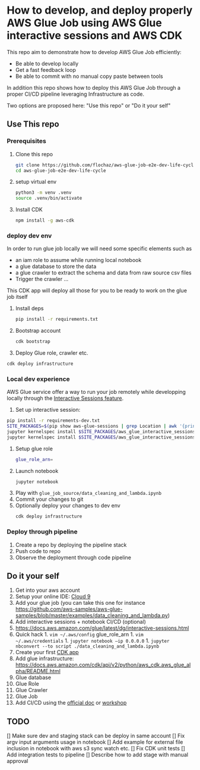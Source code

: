
# How to develop, and deploy properly AWS Glue Job using AWS Glue interactive sessions and AWS CDK

This repo aim to demonstrate how to develop AWS Glue Job efficiently:
* Be able to develop locally
* Get a fast feedback loop
* Be able to commit with no manual copy paste between tools

In addition this repo shows how to deploy this AWS Glue Job through a proper CI/CD pipeline leveraging Infrastructure as code.

Two options are proposed here: "Use this repo" or "Do it your self"

## Use This repo

### Prerequisites

1. Clone this repo
   ```bash
   git clone https://github.com/flochaz/aws-glue-job-e2e-dev-life-cycle.git
   cd aws-glue-job-e2e-dev-life-cycle
   ```
1. setup virtual env
   ```bash
   python3 -m venv .venv
   source .venv/bin/activate
   ```
1. Install CDK
   ```bash
   npm install -g aws-cdk
   ```

### deploy dev env

In order to run glue job locally we will need some specific elements such as
* an iam role to assume while running local notebook
* a glue database to store the data
* a glue crawler to extract the schema and data from raw source csv files
* Trigger the crawler ...

This CDK app will deploy all those for you to be ready to work on the glue job itself

1. Install deps
   ```bash
   pip install -r requirements.txt
   ```
1. Bootstrap account
   ```bash
   cdk bootstrap
   ```
1. Deploy Glue role, crawler etc.

```bash
cdk deploy infrastructure
```

### Local dev experience

AWS Glue service offer a way to run your job remotely while developping locally through the [Interactive Sessions feature](https://docs.aws.amazon.com/glue/latest/dg/interactive-sessions.html).

1. Set up interactive session:
  ```bash
  pip install -r requirements-dev.txt
  SITE_PACKAGES=$(pip show aws-glue-sessions | grep Location | awk '{print $2}')
  jupyter kernelspec install $SITE_PACKAGES/aws_glue_interactive_sessions_kernel/glue_pyspark
  jupyter kernelspec install $SITE_PACKAGES/aws_glue_interactive_sessions_kernel/glue_spark 
  ```
1. Setup glue role
   ```bash 
   glue_role_arn=
   ```
1. Launch notebook
   ```bash
   jupyter notebook
   ```
1. Play with `glue_job_source/data_cleaning_and_lambda.ipynb`
1. Commit your changes to git
1. Optionally deploy your changes to dev env
   ```bash
   cdk deploy infrastructure
   ```

### Deploy through pipeline

1. Create a repo by deploying the pipeline stack
2. Push code to repo
3. Observe the deployment through code pipeline


## Do it your self

1. Get into your aws account
1. Setup your online IDE: [Cloud 9](https://catalog.us-east-1.prod.workshops.aws/workshops/071bbc60-6c1f-47b6-8c66-e84f5dc96b3f/en-US/10-introduction-and-setup/10-cloud-9)
1. Add your glue job (you can take this one for instance https://github.com/aws-samples/aws-glue-samples/blob/master/examples/data_cleaning_and_lambda.py)
1. Add interactive sessions + notebook CI/CD (optional)
  1. https://docs.aws.amazon.com/glue/latest/dg/interactive-sessions.html 
  1. Quick hack
    1. `vim ~/.aws/config` glue_role_arn
    1. `vim ~/.aws/credentials`
    1. `jupyter notebook —ip 0.0.0.0`
    1. `jupyter nbconvert --to script ./data_cleaning_and_lambda.ipynb`
1. Create your first [CDK app](https://cdkworkshop.com/30-python/20-create-project.html)
1. Add glue infrastructure: https://docs.aws.amazon.com/cdk/api/v2/python/aws_cdk.aws_glue_alpha/README.html 
  1. Glue database
  1. Glue Role
  1. Glue Crawler
  1. Glue Job
1. Add CI/CD using the [official doc](https://docs.aws.amazon.com/cdk/api/v2/python/aws_cdk.pipelines/README.html) or [workshop](https://cdkworkshop.com/30-python/70-advanced-topics/200-pipelines.html)  


## TODO

[] Make sure dev and staging stack can be deploy in same account
[] Fix argv input arguments usage in notebook
[] Add example for external file inclusion in notebook with aws s3 sync watch etc.
[] Fix CDK unit tests
[] Add integration tests to pipeline
[] Describe how to add stage with manual approval
